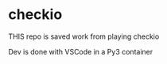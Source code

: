 # checkio

THIS repo is saved work from playing checkio

Dev is done with VSCode in a Py3 container

